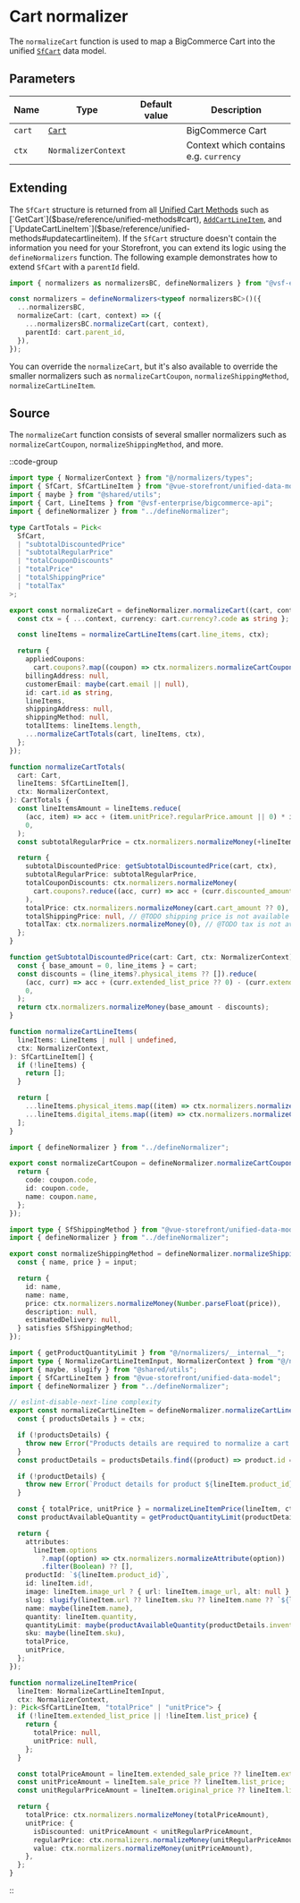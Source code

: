 # Cart normalizer

The `normalizeCart` function is used to map a BigCommerce Cart into the unified [`SfCart`](/reference/unified-data-model.html#sfcart) data model.

## Parameters

| Name   | Type                                                                                  | Default value | Description                            |
| ------ | ------------------------------------------------------------------------------------- | ------------- | -------------------------------------- |
| `cart` | [`Cart`](https://docs.alokai.com/integrations/bigcommerce/api/bigcommerce-types/Cart) |               | BigCommerce Cart                       |
| `ctx`  | `NormalizerContext`                                                                   |               | Context which contains e.g. `currency` |

## Extending

The `SfCart` structure is returned from all [Unified Cart Methods]($base/reference/unified-methods#getcart) such as [`GetCart`]($base/reference/unified-methods#cart), [`AddCartLineItem`]($base/reference/unified-methods#addcartlineitem), and [`UpdateCartLineItem`]($base/reference/unified-methods#updatecartlineitem). If the `SfCart` structure doesn't contain the information you need for your Storefront, you can extend its logic using the `defineNormalizers` function. The following example demonstrates how to extend `SfCart` with a `parentId` field.

```ts
import { normalizers as normalizersBC, defineNormalizers } from "@vsf-enterprise/unified-api-bigcommerce";

const normalizers = defineNormalizers<typeof normalizersBC>()({
  ...normalizersBC,
  normalizeCart: (cart, context) => ({
    ...normalizersBC.normalizeCart(cart, context),
    parentId: cart.parent_id,
  }),
});
```

You can override the `normalizeCart`, but it's also available to override the smaller normalizers such as `normalizeCartCoupon`, `normalizeShippingMethod`, `normalizeCartLineItem`.

## Source

The `normalizeCart` function consists of several smaller normalizers such as `normalizeCartCoupon`, `normalizeShippingMethod`, and more.

::code-group
```ts [cart.ts]
import type { NormalizerContext } from "@/normalizers/types";
import { SfCart, SfCartLineItem } from "@vue-storefront/unified-data-model";
import { maybe } from "@shared/utils";
import { Cart, LineItems } from "@vsf-enterprise/bigcommerce-api";
import { defineNormalizer } from "../defineNormalizer";

type CartTotals = Pick<
  SfCart,
  | "subtotalDiscountedPrice"
  | "subtotalRegularPrice"
  | "totalCouponDiscounts"
  | "totalPrice"
  | "totalShippingPrice"
  | "totalTax"
>;

export const normalizeCart = defineNormalizer.normalizeCart((cart, context) => {
  const ctx = { ...context, currency: cart.currency?.code as string };

  const lineItems = normalizeCartLineItems(cart.line_items, ctx);

  return {
    appliedCoupons:
      cart.coupons?.map((coupon) => ctx.normalizers.normalizeCartCoupon(coupon)) ?? [],
    billingAddress: null,
    customerEmail: maybe(cart.email || null),
    id: cart.id as string,
    lineItems,
    shippingAddress: null,
    shippingMethod: null,
    totalItems: lineItems.length,
    ...normalizeCartTotals(cart, lineItems, ctx),
  };
});

function normalizeCartTotals(
  cart: Cart,
  lineItems: SfCartLineItem[],
  ctx: NormalizerContext,
): CartTotals {
  const lineItemsAmount = lineItems.reduce(
    (acc, item) => acc + (item.unitPrice?.regularPrice.amount || 0) * item.quantity,
    0,
  );
  const subtotalRegularPrice = ctx.normalizers.normalizeMoney(+lineItemsAmount.toFixed(2));

  return {
    subtotalDiscountedPrice: getSubtotalDiscountedPrice(cart, ctx),
    subtotalRegularPrice: subtotalRegularPrice,
    totalCouponDiscounts: ctx.normalizers.normalizeMoney(
      cart.coupons?.reduce((acc, curr) => acc + (curr.discounted_amount ?? 0), 0) ?? 0,
    ),
    totalPrice: ctx.normalizers.normalizeMoney(cart.cart_amount ?? 0),
    totalShippingPrice: null, // @TODO shipping price is not available
    totalTax: ctx.normalizers.normalizeMoney(0), // @TODO tax is not available
  };
}

function getSubtotalDiscountedPrice(cart: Cart, ctx: NormalizerContext) {
  const { base_amount = 0, line_items } = cart;
  const discounts = (line_items?.physical_items ?? []).reduce(
    (acc, curr) => acc + (curr.extended_list_price ?? 0) - (curr.extended_sale_price ?? 0),
    0,
  );
  return ctx.normalizers.normalizeMoney(base_amount - discounts);
}

function normalizeCartLineItems(
  lineItems: LineItems | null | undefined,
  ctx: NormalizerContext,
): SfCartLineItem[] {
  if (!lineItems) {
    return [];
  }

  return [
    ...lineItems.physical_items.map((item) => ctx.normalizers.normalizeCartLineItem(item)),
    ...lineItems.digital_items.map((item) => ctx.normalizers.normalizeCartLineItem(item)),
  ];
}

``` 
```ts [cartCoupon.ts]
import { defineNormalizer } from "../defineNormalizer";

export const normalizeCartCoupon = defineNormalizer.normalizeCartCoupon((coupon) => {
  return {
    code: coupon.code,
    id: coupon.code,
    name: coupon.name,
  };
});

``` 
```ts [shippingMethod.ts]
import type { SfShippingMethod } from "@vue-storefront/unified-data-model";
import { defineNormalizer } from "../defineNormalizer";

export const normalizeShippingMethod = defineNormalizer.normalizeShippingMethod((input, ctx) => {
  const { name, price } = input;

  return {
    id: name,
    name: name,
    price: ctx.normalizers.normalizeMoney(Number.parseFloat(price)),
    description: null,
    estimatedDelivery: null,
  } satisfies SfShippingMethod;
});

``` 
```ts [lineItem.ts]
import { getProductQuantityLimit } from "@/normalizers/__internal__";
import type { NormalizeCartLineItemInput, NormalizerContext } from "@/normalizers/types";
import { maybe, slugify } from "@shared/utils";
import { SfCartLineItem } from "@vue-storefront/unified-data-model";
import { defineNormalizer } from "../defineNormalizer";

// eslint-disable-next-line complexity
export const normalizeCartLineItem = defineNormalizer.normalizeCartLineItem((lineItem, ctx) => {
  const { productsDetails } = ctx;

  if (!productsDetails) {
    throw new Error("Products details are required to normalize a cart line item.");
  }
  const productDetails = productsDetails.find((product) => product.id === lineItem.product_id);

  if (!productDetails) {
    throw new Error(`Product details for product ${lineItem.product_id} not found.`);
  }

  const { totalPrice, unitPrice } = normalizeLineItemPrice(lineItem, ctx);
  const productAvailableQuantity = getProductQuantityLimit(productDetails);

  return {
    attributes:
      lineItem.options
        ?.map((option) => ctx.normalizers.normalizeAttribute(option))
        .filter(Boolean) ?? [],
    productId: `${lineItem.product_id}`,
    id: lineItem.id!,
    image: lineItem.image_url ? { url: lineItem.image_url, alt: null } : null,
    slug: slugify(lineItem.url ?? lineItem.sku ?? lineItem.name ?? `${lineItem.variant_id}`),
    name: maybe(lineItem.name),
    quantity: lineItem.quantity,
    quantityLimit: maybe(productAvailableQuantity(productDetails.inventory_level)),
    sku: maybe(lineItem.sku),
    totalPrice,
    unitPrice,
  };
});

function normalizeLineItemPrice(
  lineItem: NormalizeCartLineItemInput,
  ctx: NormalizerContext,
): Pick<SfCartLineItem, "totalPrice" | "unitPrice"> {
  if (!lineItem.extended_list_price || !lineItem.list_price) {
    return {
      totalPrice: null,
      unitPrice: null,
    };
  }

  const totalPriceAmount = lineItem.extended_sale_price ?? lineItem.extended_list_price;
  const unitPriceAmount = lineItem.sale_price ?? lineItem.list_price;
  const unitRegularPriceAmount = lineItem.original_price ?? lineItem.list_price;

  return {
    totalPrice: ctx.normalizers.normalizeMoney(totalPriceAmount),
    unitPrice: {
      isDiscounted: unitPriceAmount < unitRegularPriceAmount,
      regularPrice: ctx.normalizers.normalizeMoney(unitRegularPriceAmount),
      value: ctx.normalizers.normalizeMoney(unitPriceAmount),
    },
  };
}

```
::
